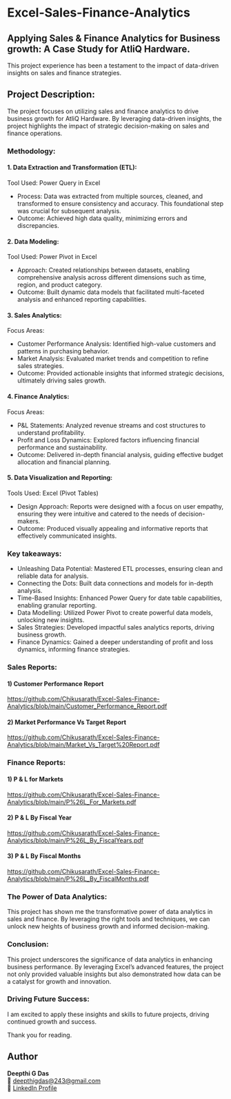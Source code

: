 # Excel-Sales-Finance-Analytics
## Applying Sales & Finance Analytics for Business growth: A Case Study for AtliQ Hardware.
This project experience has been a testament to the impact of data-driven insights on sales and finance strategies.

## Project Description:
The project focuses on utilizing sales and finance analytics to drive business growth for AtliQ Hardware. By leveraging data-driven insights, the project highlights the impact of strategic decision-making on sales and finance operations.

### Methodology:
#### 1. Data Extraction and Transformation (ETL):
Tool Used: Power Query in Excel
- Process: Data was extracted from multiple sources, cleaned, and transformed to ensure consistency and accuracy. This foundational step was crucial for subsequent analysis.
- Outcome: Achieved high data quality, minimizing errors and discrepancies.

#### 2. Data Modeling:
Tool Used: Power Pivot in Excel
- Approach: Created relationships between datasets, enabling comprehensive analysis across different dimensions such as time, region, and product category.
- Outcome: Built dynamic data models that facilitated multi-faceted analysis and enhanced reporting capabilities.

#### 3. Sales Analytics:
Focus Areas:
- Customer Performance Analysis: Identified high-value customers and patterns in purchasing behavior.
- Market Analysis: Evaluated market trends and competition to refine sales strategies.
- Outcome: Provided actionable insights that informed strategic decisions, ultimately driving sales growth.

#### 4. Finance Analytics:
Focus Areas:
- P&L Statements: Analyzed revenue streams and cost structures to understand profitability.
- Profit and Loss Dynamics: Explored factors influencing financial performance and sustainability.
- Outcome: Delivered in-depth financial analysis, guiding effective budget allocation and financial planning.

#### 5. Data Visualization and Reporting:
Tools Used: Excel (Pivot Tables)
- Design Approach: Reports were designed with a focus on user empathy, ensuring they were intuitive and catered to the needs of decision-makers.
- Outcome: Produced visually appealing and informative reports that effectively communicated insights.

### Key takeaways:
- Unleashing Data Potential: Mastered ETL processes, ensuring clean and reliable data for analysis.
- Connecting the Dots: Built data connections and models for in-depth analysis.
- Time-Based Insights: Enhanced Power Query for date table capabilities, enabling granular reporting.
- Data Modelling: Utilized Power Pivot to create powerful data models, unlocking new insights.
- Sales Strategies: Developed impactful sales analytics reports, driving business growth.
- Finance Dynamics: Gained a deeper understanding of profit and loss dynamics, informing finance strategies.

### Sales Reports:
#### 1) Customer Performance Report 
https://github.com/Chikusarath/Excel-Sales-Finance-Analytics/blob/main/Customer_Performance_Report.pdf
#### 2) Market Performance Vs Target Report
https://github.com/Chikusarath/Excel-Sales-Finance-Analytics/blob/main/Market_Vs_Target%20Report.pdf

### Finance Reports:
#### 1) P & L for Markets
https://github.com/Chikusarath/Excel-Sales-Finance-Analytics/blob/main/P%26L_For_Markets.pdf
#### 2) P & L By Fiscal Year
https://github.com/Chikusarath/Excel-Sales-Finance-Analytics/blob/main/P%26L_By_FiscalYears.pdf
#### 3) P & L By Fiscal Months
https://github.com/Chikusarath/Excel-Sales-Finance-Analytics/blob/main/P%26L_By_FiscalMonths.pdf

### The Power of Data Analytics:
This project has shown me the transformative power of data analytics in sales and finance. By leveraging the right tools and techniques, we can unlock new heights of business growth and informed decision-making.

### Conclusion:
This project underscores the significance of data analytics in enhancing business performance. By leveraging Excel’s advanced features, the project not only provided valuable insights but also demonstrated how data can be a catalyst for growth and innovation.

### Driving Future Success:
I am excited to apply these insights and skills to future projects, driving continued growth and success. 

Thank you for reading.

## Author
**Deepthi G Das**  
📧 [deepthigdas@243@gmail.com](mailto:deepthigdas@243@gmail.com)  
🔗 [LinkedIn Profile](https://www.linkedin.com/in/deepthi-g-das)





